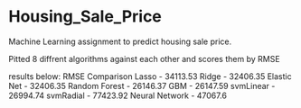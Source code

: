 # Housing_Sale_Price
Machine Learning assignment to predict housing sale price.

Pitted 8 diffrent algorithms against each other and scores them by RMSE

results below:
RMSE Comparison
Lasso - 34113.53
Ridge - 32406.35
Elastic Net - 32406.35
Random Forest - 26146.37
GBM - 26147.59
svmLinear - 26994.74
svmRadial - 77423.92
Neural Network - 47067.6

